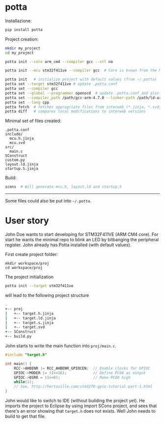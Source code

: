 # potta

Installazione:
```bash
pip install potta
```

Project creation:
```bash
mkdir my_project
cd my_project
```

```bash
potta init --core arm_cm4 --compiler gcc --stl no
```

```bash
potta init --mcu stm32f411ve --compiler gcc  # Core is known from the MCU
```

```bash
potta init   # initialize project with default values (from ~/.potta)
potta set --target stm32f411ve # update .potta.conf
potta set --compiler gcc
potta set --global --programmer openocd  # update .potta.conf and also ~/.potta
potta set --compiler_path /path/gcc-arm-4.7.0 --linker-path /path/ld-arm-4.7.0
potta set --lang cpp
potta fetch  # fetches appropriate files from interweb (*.jinja, *.svd)
potta diff   # compares local modifications to interweb versions
```

Minimal set of files created:
```
.potta.conf
include/
  mcu.h.jinja
  mcu.svd
src/
  main.c
SConstruct
custom.py
layout.ld.jinja
startup.S.jinja
```

Build:
```bash
scons  # Will generate mcu.h, layout.ld and startup.S
```

---

Some files could also be put into `~/.potta`.

# User story

John Doe wants to start developing for STM32F411VE (ARM CM4 core). For start he wants the minimal repo to blink an LED by bitbanging the peripheral register. John already has Potta installed (with default values).

First create project folder:
```
mkdir workspace/proj
cd workspace/proj
```

The project initialization
```bash
potta init --target stm32f411ve
```

will lead to the following project structure
```bash
.
+-- proj
|   +-- target.h.jinja
|   +-- target.ld.jinja
|   +-- target.s.jinja
|   +-- target.svd
+-- SConstruct
+-- build.py
```

John starts to write the main function into `proj/main.c`.
```c
#include "target.h"

int main() {
    RCC->AHBENR |= RCC_AHBENR_GPIOCEN;  // Enable clocks for GPIOC
    GPIOC->MODER |= (1<<16);            // Define PC08 as output
    GPIOC->BSRR = (1<<8);               // Make PC08 high
    while(1);
    // See, http://hertaville.com/stm32f0-gpio-tutorial-part-1.html
}
```

John would like to switch to IDE (without building the project yet). He imports the project to Eclipse by using import SCons project, and sees that there's an error showing that `target.h` does not exists. Well John needs to build to get that file.
